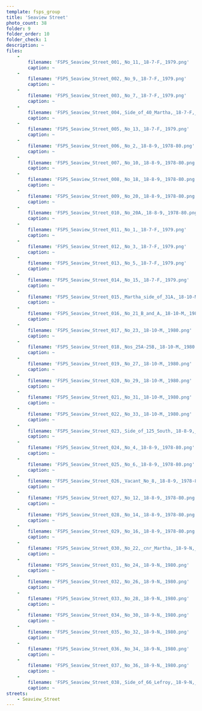 ```yaml
---
template: fsps_group
title: 'Seaview Street'
photo_count: 38
folder: 9
folder_order: 10
folder_check: 1
description: ~
files:
    -
        filename: 'FSPS_Seaview_Street_001,_No_11,_18-7-F,_1979.png'
        caption: ~
    -
        filename: 'FSPS_Seaview_Street_002,_No_9,_18-7-F,_1979.png'
        caption: ~
    -
        filename: 'FSPS_Seaview_Street_003,_No_7,_18-7-F,_1979.png'
        caption: ~
    -
        filename: 'FSPS_Seaview_Street_004,_Side_of_40_Martha,_18-7-F,_1979.png'
        caption: ~
    -
        filename: 'FSPS_Seaview_Street_005,_No_13,_18-7-F,_1979.png'
        caption: ~
    -
        filename: 'FSPS_Seaview_Street_006,_No_2,_18-8-9,_1978-80.png'
        caption: ~
    -
        filename: 'FSPS_Seaview_Street_007,_No_10,_18-8-9,_1978-80.png'
        caption: ~
    -
        filename: 'FSPS_Seaview_Street_008,_No_18,_18-8-9,_1978-80.png'
        caption: ~
    -
        filename: 'FSPS_Seaview_Street_009,_No_20,_18-8-9,_1978-80.png'
        caption: ~
    -
        filename: 'FSPS_Seaview_Street_010,_No_20A,_18-8-9,_1978-80.png'
        caption: ~
    -
        filename: 'FSPS_Seaview_Street_011,_No_1,_18-7-F,_1979.png'
        caption: ~
    -
        filename: 'FSPS_Seaview_Street_012,_No_3,_18-7-F,_1979.png'
        caption: ~
    -
        filename: 'FSPS_Seaview_Street_013,_No_5,_18-7-F,_1979.png'
        caption: ~
    -
        filename: 'FSPS_Seaview_Street_014,_No_15,_18-7-F,_1979.png'
        caption: ~
    -
        filename: 'FSPS_Seaview_Street_015,_Martha_side_of_31A,_18-10-M,_1980.png'
        caption: ~
    -
        filename: 'FSPS_Seaview_Street_016,_No_21_B_and_A,_18-10-M,_1980.png'
        caption: ~
    -
        filename: 'FSPS_Seaview_Street_017,_No_23,_18-10-M,_1980.png'
        caption: ~
    -
        filename: 'FSPS_Seaview_Street_018,_Nos_25A-25B,_18-10-M,_1980.png'
        caption: ~
    -
        filename: 'FSPS_Seaview_Street_019,_No_27,_18-10-M,_1980.png'
        caption: ~
    -
        filename: 'FSPS_Seaview_Street_020,_No_29,_18-10-M,_1980.png'
        caption: ~
    -
        filename: 'FSPS_Seaview_Street_021,_No_31,_18-10-M,_1980.png'
        caption: ~
    -
        filename: 'FSPS_Seaview_Street_022,_No_33,_18-10-M,_1980.png'
        caption: ~
    -
        filename: 'FSPS_Seaview_Street_023,_Side_of_125_South,_18-8-9,_1978-80.png'
        caption: ~
    -
        filename: 'FSPS_Seaview_Street_024,_No_4,_18-8-9,_1978-80.png'
        caption: ~
    -
        filename: 'FSPS_Seaview_Street_025,_No_6,_18-8-9,_1978-80.png'
        caption: ~
    -
        filename: 'FSPS_Seaview_Street_026,_Vacant_No_8,_18-8-9,_1978-80.png'
        caption: ~
    -
        filename: 'FSPS_Seaview_Street_027,_No_12,_18-8-9,_1978-80.png'
        caption: ~
    -
        filename: 'FSPS_Seaview_Street_028,_No_14,_18-8-9,_1978-80.png'
        caption: ~
    -
        filename: 'FSPS_Seaview_Street_029,_No_16,_18-8-9,_1978-80.png'
        caption: ~
    -
        filename: 'FSPS_Seaview_Street_030,_No_22,_cnr_Martha,_18-9-N,_1980.png'
        caption: ~
    -
        filename: 'FSPS_Seaview_Street_031,_No_24,_18-9-N,_1980.png'
        caption: ~
    -
        filename: 'FSPS_Seaview_Street_032,_No_26,_18-9-N,_1980.png'
        caption: ~
    -
        filename: 'FSPS_Seaview_Street_033,_No_28,_18-9-N,_1980.png'
        caption: ~
    -
        filename: 'FSPS_Seaview_Street_034,_No_30,_18-9-N,_1980.png'
        caption: ~
    -
        filename: 'FSPS_Seaview_Street_035,_No_32,_18-9-N,_1980.png'
        caption: ~
    -
        filename: 'FSPS_Seaview_Street_036,_No_34,_18-9-N,_1980.png'
        caption: ~
    -
        filename: 'FSPS_Seaview_Street_037,_No_36,_18-9-N,_1980.png'
        caption: ~
    -
        filename: 'FSPS_Seaview_Street_038,_Side_of_66_Lefroy,_18-9-N,_1980.png'
        caption: ~
streets:
    - Seaview_Street
---
```

